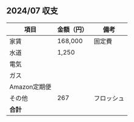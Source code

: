 ## 2024/07 収支

| 項目            | 金額（円）   | 備考          |
|-----------------|--------------|---------------|
| 家賃            | 168,000      | 固定費        |
| 水道            | 1,250        |               |
| 電気            |              |               |
| ガス            |              |               |
| Amazon定期便    |              |               |
| その他          |   267        |  フロッシュ    |
| **合計**        |              |               |
